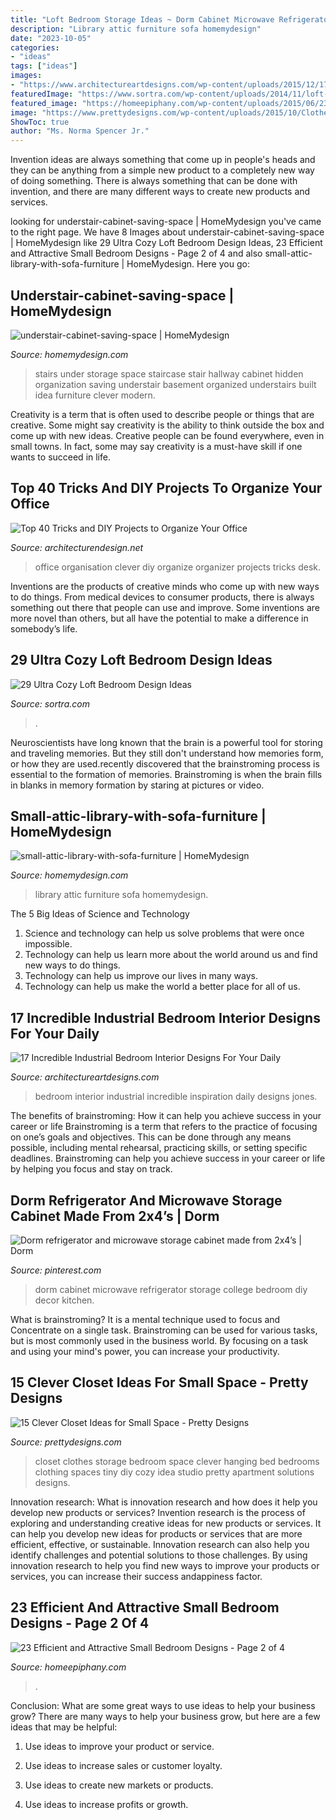 ```yaml
---
title: "Loft Bedroom Storage Ideas ~ Dorm Cabinet Microwave Refrigerator Storage College Bedroom Diy Decor Kitchen"
description: "Library attic furniture sofa homemydesign"
date: "2023-10-05"
categories:
- "ideas"
tags: ["ideas"]
images:
- "https://www.architectureartdesigns.com/wp-content/uploads/2015/12/17-Incredible-Industrial-Bedroom-Interior-Designs-For-Your-Daily-Inspiration-7.jpg"
featuredImage: "https://www.sortra.com/wp-content/uploads/2014/11/loft-bedroom-design09.jpg"
featured_image: "https://homeepiphany.com/wp-content/uploads/2015/06/23-Efficient-and-Attractive-Small-Bedroom-Designs-9.jpg"
image: "https://www.prettydesigns.com/wp-content/uploads/2015/10/Clothes-Storage.jpg"
ShowToc: true
author: "Ms. Norma Spencer Jr."
---
```



Invention ideas are always something that come up in people's heads and they can be anything from a simple new product to a completely new way of doing something. There is always something that can be done with invention, and there are many different ways to create new products and services.

	

		
looking for understair-cabinet-saving-space | HomeMydesign you've came to the right page. We have 8 Images about understair-cabinet-saving-space | HomeMydesign like 29 Ultra Cozy Loft Bedroom Design Ideas, 23 Efficient and Attractive Small Bedroom Designs - Page 2 of 4 and also small-attic-library-with-sofa-furniture | HomeMydesign. Here you go:
		
    
## Understair-cabinet-saving-space | HomeMydesign

<img loading=lazy src="https://homemydesign.com/wp-content/uploads/2014/04/understair-cabinet-saving-space.jpg" onerror="this.onerror=null;this.src='https://tse1.mm.bing.net/th?id=OIP.CO5IHHJ_7hR9YrZDsuWlJwHaLT&amp;pid=15.1';" alt="understair-cabinet-saving-space | HomeMydesign">

_Source: homemydesign.com_

>stairs under storage space staircase stair hallway cabinet hidden organization saving understair basement organized understairs built idea furniture clever modern. 

	

Creativity is a term that is often used to describe people or things that are creative. Some might say creativity is the ability to think outside the box and come up with new ideas. Creative people can be found everywhere, even in small towns. In fact, some may say creativity is a must-have skill if one wants to succeed in life.

    
## Top 40 Tricks And DIY Projects To Organize Your Office

<img loading=lazy src="https://cdn.architecturendesign.net/wp-content/uploads/2014/11/clever-office-organisation-25.jpg" onerror="this.onerror=null;this.src='https://tse4.mm.bing.net/th?id=OIP.9PjsKAslajVWK1oyISRTFAHaLH&amp;pid=15.1';" alt="Top 40 Tricks and DIY Projects to Organize Your Office">

_Source: architecturendesign.net_

>office organisation clever diy organize organizer projects tricks desk. 

	

Inventions are the products of creative minds who come up with new ways to do things. From medical devices to consumer products, there is always something out there that people can use and improve. Some inventions are more novel than others, but all have the potential to make a difference in somebody’s life.

    
## 29 Ultra Cozy Loft Bedroom Design Ideas

<img loading=lazy src="https://www.sortra.com/wp-content/uploads/2014/11/loft-bedroom-design09.jpg" onerror="this.onerror=null;this.src='https://tse2.mm.bing.net/th?id=OIP.rTJWQKVPAHv5jC5MeVgozwHaJ6&amp;pid=15.1';" alt="29 Ultra Cozy Loft Bedroom Design Ideas">

_Source: sortra.com_

>. 

	

Neuroscientists have long known that the brain is a powerful tool for storing and traveling memories. But they still don't understand how memories form, or how they are used.recently discovered that the brainstroming process is essential to the formation of memories. Brainstroming is when the brain fills in blanks in memory formation by staring at pictures or video.

    
## Small-attic-library-with-sofa-furniture | HomeMydesign

<img loading=lazy src="https://homemydesign.com/wp-content/uploads/2015/02/small-attic-library-with-sofa-furniture.jpg" onerror="this.onerror=null;this.src='https://tse4.mm.bing.net/th?id=OIP.QT9U4UbT0P8nybaqDi6UTQHaJ3&amp;pid=15.1';" alt="small-attic-library-with-sofa-furniture | HomeMydesign">

_Source: homemydesign.com_

>library attic furniture sofa homemydesign. 

	

The 5 Big Ideas of Science and Technology
1. Science and technology can help us solve problems that were once impossible.
2. Technology can help us learn more about the world around us and find new ways to do things.
3. Technology can help us improve our lives in many ways.
4. Technology can help us make the world a better place for all of us.

    
## 17 Incredible Industrial Bedroom Interior Designs For Your Daily

<img loading=lazy src="https://www.architectureartdesigns.com/wp-content/uploads/2015/12/17-Incredible-Industrial-Bedroom-Interior-Designs-For-Your-Daily-Inspiration-7.jpg" onerror="this.onerror=null;this.src='https://tse3.mm.bing.net/th?id=OIP.9n-wFtQwQgmxuLHAdgDH4gHaEx&amp;pid=15.1';" alt="17 Incredible Industrial Bedroom Interior Designs For Your Daily">

_Source: architectureartdesigns.com_

>bedroom interior industrial incredible inspiration daily designs jones. 

	

The benefits of brainstroming: How it can help you achieve success in your career or life
Brainstroming is a term that refers to the practice of focusing on one’s goals and objectives. This can be done through any means possible, including mental rehearsal, practicing skills, or setting specific deadlines. Brainstroming can help you achieve success in your career or life by helping you focus and stay on track.

    
## Dorm Refrigerator And Microwave Storage Cabinet Made From 2x4’s | Dorm

<img loading=lazy src="https://i.pinimg.com/736x/c5/9b/77/c59b77da9fb4990f2142ebdf348634bc.jpg" onerror="this.onerror=null;this.src='https://tse3.mm.bing.net/th?id=OIP.3PgBavQVsbBFtewKOwqZ-gHaJ3&amp;pid=15.1';" alt="Dorm refrigerator and microwave storage cabinet made from 2x4’s | Dorm">

_Source: pinterest.com_

>dorm cabinet microwave refrigerator storage college bedroom diy decor kitchen. 

	

What is brainstroming? It is a mental technique used to focus and Concentrate on a single task. Brainstroming can be used for various tasks, but is most commonly used in the business world. By focusing on a task and using your mind's power, you can increase your productivity.

    
## 15 Clever Closet Ideas For Small Space - Pretty Designs

<img loading=lazy src="https://www.prettydesigns.com/wp-content/uploads/2015/10/Clothes-Storage.jpg" onerror="this.onerror=null;this.src='https://tse1.mm.bing.net/th?id=OIP.1aTzA40VQhfVq9wn073BxQHaLF&amp;pid=15.1';" alt="15 Clever Closet Ideas for Small Space - Pretty Designs">

_Source: prettydesigns.com_

>closet clothes storage bedroom space clever hanging bed bedrooms clothing spaces tiny diy cozy idea studio pretty apartment solutions designs. 

	

Innovation research: What is innovation research and how does it help you develop new products or services?
Invention research is the process of exploring and understanding creative ideas for new products or services. It can help you develop new ideas for products or services that are more efficient, effective, or sustainable. Innovation research can also help you identify challenges and potential solutions to those challenges. By using innovation research to help you find new ways to improve your products or services, you can increase their success andappiness factor.

    
## 23 Efficient And Attractive Small Bedroom Designs - Page 2 Of 4

<img loading=lazy src="https://homeepiphany.com/wp-content/uploads/2015/06/23-Efficient-and-Attractive-Small-Bedroom-Designs-9.jpg" onerror="this.onerror=null;this.src='https://tse1.mm.bing.net/th?id=OIP.BFLUXWgvlIqidYsTfdEY-wHaJ4&amp;pid=15.1';" alt="23 Efficient and Attractive Small Bedroom Designs - Page 2 of 4">

_Source: homeepiphany.com_

>. 

	

Conclusion: What are some great ways to use ideas to help your business grow?
There are many ways to help your business grow, but here are a few ideas that may be helpful:
1. Use ideas to improve your product or service.

2. Use ideas to increase sales or customer loyalty.

3. Use ideas to create new markets or products.

4. Use ideas to increase profits or growth.

